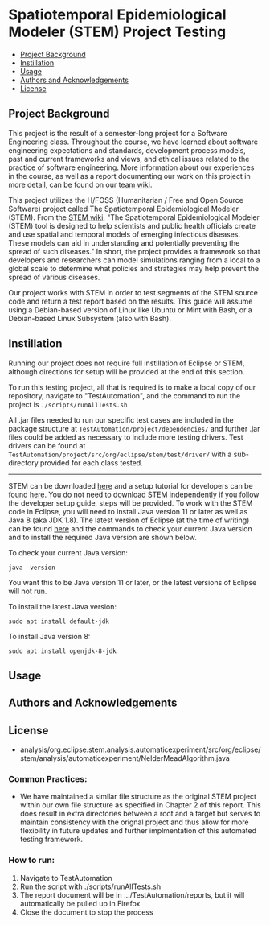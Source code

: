 # Spatiotemporal Epidemiological Modeler (STEM) Project Testing

- [Project Background](#project-background)
- [Instillation](#instillation)
- [Usage](#usage)
- [Authors and Acknowledgements](#authors-and-acknowledgements)
- [License](#license)


## Project Background

This project is the result of a semester-long project for a Software Engineering class. Throughout the course, we have learned about software engineering expectations and standards, development process models, past and current frameworks and views, and ethical issues related to the practice of software engineering. More information about our experiences in the course, as well as a report documenting our work on this project in more detail, can be found on our [team wiki](https://github.com/csci-362-01-2020/Team-4/wiki).

This project utilizes the H/FOSS (Humanitarian / Free and Open Source Software) project called The Spatiotemporal Epidemiological Modeler (STEM). From the [STEM wiki](https://www.eclipse.org/stem/), "The Spatiotemporal Epidemiological Modeler (STEM) tool is designed to help scientists and public health officials create and use spatial and temporal models of emerging infectious diseases. These models can aid in understanding and potentially preventing the spread of such diseases." In short, the project provides a framework so that developers and researchers can model simulations ranging from a local to a global scale to determine what policies and strategies may help prevent the spread of various diseases.

Our project works with STEM in order to test segments of the STEM source code and return a test report based on the results. This guide will assume using a Debian-based version of Linux like Ubuntu or Mint with Bash, or a Debian-based Linux Subsystem (also with Bash).


## Instillation

Running our project does not require full instillation of Eclipse or STEM, although directions for setup will be provided at the end of this section.

To run this testing project, all that is required is to make a local copy of our repository, navigate to "TestAutomation", and the command to run the project is ```./scripts/runAllTests.sh```

All .jar files needed to run our specific test cases are included in the package structure at ```TestAutomation/project/dependencies/``` and further .jar files could be added as necessary to include more testing drivers. Test drivers can be found at ```TestAutomation/project/src/org/eclipse/stem/test/driver/``` with a sub-directory provided for each class tested.

---

STEM can be downloaded [here](https://www.eclipse.org/stem/downloads.php) and a setup tutorial for developers can be found [here](https://wiki.eclipse.org/STEM_Eclipse_Setup). You do not need to download STEM independently if you follow the developer setup guide, steps will be provided. To work with the STEM code in Eclipse, you will need to install Java version 11 or later as well as Java 8 (aka JDK 1.8). The latest version of Eclipse (at the time of writing) can be found [here](https://www.eclipse.org/downloads/packages/installer) and the commands to check your current Java version and to install the required Java version are shown below.


To check your current Java version:
```
java -version
```
You want this to be Java version 11 or later, or the latest versions of Eclipse will not run.


To install the latest Java version:
```
sudo apt install default-jdk
```

To install Java version 8:
```
sudo apt install openjdk-8-jdk
```


## Usage






## Authors and Acknowledgements






## License









- analysis/org.eclipse.stem.analysis.automaticexperiment/src/org/eclipse/stem/analysis/automaticexperiment/NelderMeadAlgorithm.java


### Common Practices:

- We have maintained a similar file structure as the original STEM project within our own file structure as specified in Chapter 2 of this report. This does result in extra directories between a root and a target but serves to maintain consistency with the orignal project and thus allow for more flexibility in future updates and further implmentation of this automated testing framework.


### How to run:

1. Navigate to TestAutomation
2. Run the script with ./scripts/runAllTests.sh
3. The report document will be in .../TestAutomation/reports, but it will automatically be pulled up in Firefox
4. Close the document to stop the process
